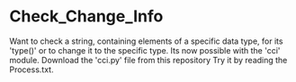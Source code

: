 # Check_Change_Info
Want to check a string, containing elements of a specific data type, for its 'type()' or to change it to the specific type. Its now possible with the 'cci' module.
Download the 'cci.py' file from this repository
Try it by reading the Process.txt.
